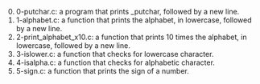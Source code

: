 0. 0-putchar.c: a program that prints _putchar, followed by a new line.
1. 1-alphabet.c:  a function that prints the alphabet, in lowercase, followed by a new line.
2. 2-print_alphabet_x10.c: a function that prints 10 times the alphabet, in lowercase, followed by a new line.
3. 3-islower.c: a function that checks for lowercase character.
4. 4-isalpha.c:  a function that checks for alphabetic character.
5. 5-sign.c: a function that prints the sign of a number.
